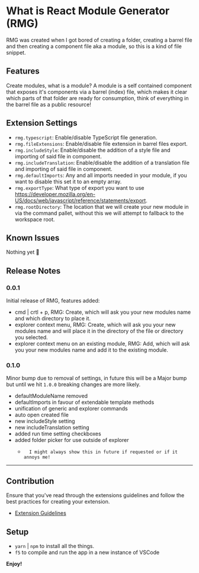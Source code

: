 # What is React Module Generator (RMG)

RMG was created when I got bored of creating a folder, creating a barrel file and then creating a component file aka a module, so this is a kind of file snippet.

## Features

Create modules, what is a module? A module is a self contained component that exposes it's components via a barrel (index) file, which makes it clear which parts of that folder are ready for consumption, think of everything in the barrel file as a public resource!

## Extension Settings

-   `rmg.typescript`: Enable/disable TypeScript file generation.
-   `rmg.fileExtensions`: Enable/disable file extension in barrel files export.
-   `rmg.includeStyle`: Enable/disable the addition of a style file and importing of said file in component.
-   `rmg.includeTranslation`: Enable/disable the addition of a translation file and importing of said file in component.
-   `rmg.defaultImports`: Any and all imports needed in your module, if you want to disable this set it to an empty array.
-   `rmg.exportType`: What type of export you want to use https://developer.mozilla.org/en-US/docs/web/javascript/reference/statements/export.
-   `rmg.rootDirectory`: The location that we will create your new module in via the command pallet, without this we will attempt to fallback to the workspace root.

## Known Issues

Nothing yet 🤞

## Release Notes

### 0.0.1

Initial release of RMG, features added:

-   cmd | crtl + p, RMG: Create, which will ask you your new modules name and which directory to place it.
-   explorer context menu, RMG: Create, which will ask you your new modules name and will place it in the directory of the file or directory you selected.
-   explorer context menu on an existing module, RMG: Add, which will ask you your new modules name and add it to the existing module.

### 0.1.0

Minor bump due to removal of settings, in future this will be a Major bump but until we hit `1.0.0` breaking changes are more likely.

-   defaultModuleName removed
-   defaultImports in favour of extendable template methods
-   unification of generic and explorer commands
-   auto open created file
-   new includeStyle setting
-   new includeTranslation setting
-   added run time setting checkboxes
-   added folder picker for use outside of explorer
    -       I might always show this in future if requested or if it annoys me!

---

## Contribution

Ensure that you've read through the extensions guidelines and follow the best practices for creating your extension.

-   [Extension Guidelines](https://code.visualstudio.com/api/references/extension-guidelines)

## Setup

-   `yarn` | `npm` to install all the things.
-   `f5` to compile and run the app in a new instance of VSCode

**Enjoy!**
